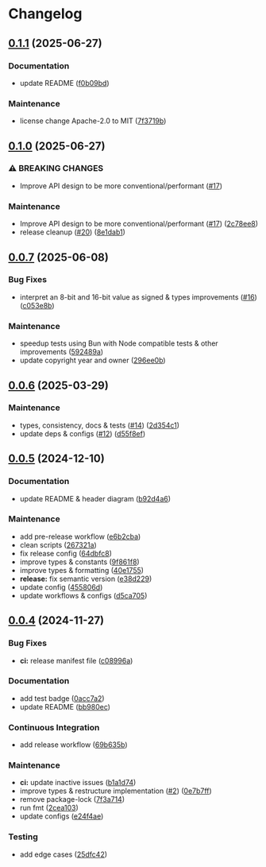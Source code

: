 # Changelog

## [0.1.1](https://github.com/xseman/lzma1/compare/v0.1.0...v0.1.1) (2025-06-27)


### Documentation

* update README ([f0b09bd](https://github.com/xseman/lzma1/commit/f0b09bdaf2675831d51e181c3952c9ce68b3e3da))


### Maintenance

* license change Apache-2.0 to MIT ([7f3719b](https://github.com/xseman/lzma1/commit/7f3719b768d8a11343b06736ebf27349481b4c11))

## [0.1.0](https://github.com/xseman/lzma1/compare/v0.0.7...v0.1.0) (2025-06-27)


### ⚠ BREAKING CHANGES

* Improve API design to be more conventional/performant ([#17](https://github.com/xseman/lzma1/issues/17))

### Maintenance

* Improve API design to be more conventional/performant ([#17](https://github.com/xseman/lzma1/issues/17)) ([2c78ee8](https://github.com/xseman/lzma1/commit/2c78ee84834d0b8418210246dec6c3d4a60cfc75))
* release cleanup ([#20](https://github.com/xseman/lzma1/issues/20)) ([8e1dab1](https://github.com/xseman/lzma1/commit/8e1dab14ee84eec7b975f621caf26b6a7b47d9e7))

## [0.0.7](https://github.com/xseman/lzma1/compare/v0.0.6...v0.0.7) (2025-06-08)


### Bug Fixes

* interpret an 8-bit and 16-bit value as signed & types improvements ([#16](https://github.com/xseman/lzma1/issues/16)) ([c053e8b](https://github.com/xseman/lzma1/commit/c053e8b541e9d07bc82542750ee236d04394e3ef))


### Maintenance

* speedup tests using Bun with Node compatible tests & other improvements ([592489a](https://github.com/xseman/lzma1/commit/592489aab23007d517aed20ce6ce4385abe03901))
* update copyright year and owner ([296ee0b](https://github.com/xseman/lzma1/commit/296ee0bbf991feac453d4e108b2a9f8b90ea7179))

## [0.0.6](https://github.com/xseman/lzma1/compare/v0.0.5...v0.0.6) (2025-03-29)


### Maintenance

* types, consistency, docs & tests ([#14](https://github.com/xseman/lzma1/issues/14)) ([2d354c1](https://github.com/xseman/lzma1/commit/2d354c1f85f29637258b801845678b4f3264fded))
* update deps & configs ([#12](https://github.com/xseman/lzma1/issues/12)) ([d55f8ef](https://github.com/xseman/lzma1/commit/d55f8ef47dbe5f4656a7dde6300fb32b151938e2))

## [0.0.5](https://github.com/xseman/lzma1/compare/v0.0.4...v0.0.5) (2024-12-10)


### Documentation

* update README & header diagram ([b92d4a6](https://github.com/xseman/lzma1/commit/b92d4a61dbe218cb2b850dafb6cba0beb3d4777f))


### Maintenance

* add pre-release workflow ([e6b2cba](https://github.com/xseman/lzma1/commit/e6b2cba3318134beebd3f68b8312f50bce083ce2))
* clean scripts ([267321a](https://github.com/xseman/lzma1/commit/267321a4148f7f6f57a26a8b45efcaa89861da3d))
* fix release config ([64dbfc8](https://github.com/xseman/lzma1/commit/64dbfc8e103594d9cd17b3f7c163e0ce405388bd))
* improve types & constants ([9f861f8](https://github.com/xseman/lzma1/commit/9f861f85ba88ba709207c98626271456d185da7c))
* improve types & formatting ([40e1755](https://github.com/xseman/lzma1/commit/40e1755ad77fbeb4cf23dc2e4c8db860c632a6ea))
* **release:** fix semantic version ([e38d229](https://github.com/xseman/lzma1/commit/e38d229e6a83a126a9cc1ed25df66e0bf6673bd5))
* update config ([455806d](https://github.com/xseman/lzma1/commit/455806df3fc19756adc23201b8fe31fe39df14c9))
* update workflows & configs ([d5ca705](https://github.com/xseman/lzma1/commit/d5ca705948d51091c130b203df7bb9a8382305ec))

## [0.0.4](https://github.com/xseman/lzma1/compare/v0.0.3...v0.0.4) (2024-11-27)


### Bug Fixes

* **ci:** release manifest file ([c08996a](https://github.com/xseman/lzma1/commit/c08996add442d4d33cc8c40d59f39d9c78ebbdb2))


### Documentation

* add test badge ([0acc7a2](https://github.com/xseman/lzma1/commit/0acc7a22ab2f47828c070178dd31383126796754))
* update README ([bb980ec](https://github.com/xseman/lzma1/commit/bb980ec475ad3bc816fa9b060eb93328942825d2))


### Continuous Integration

* add release workflow ([69b635b](https://github.com/xseman/lzma1/commit/69b635bb3f3889cd7cb9bdbf53af4db514679a7e))


### Maintenance

* **ci:** update inactive issues ([b1a1d74](https://github.com/xseman/lzma1/commit/b1a1d748800a5f7fa9673d0272fb1d899ce7fd75))
* improve types & restructure implementation ([#2](https://github.com/xseman/lzma1/issues/2)) ([0e7b7ff](https://github.com/xseman/lzma1/commit/0e7b7ff90b29d2e5fc1d490998058f6a920560a1))
* remove package-lock ([7f3a714](https://github.com/xseman/lzma1/commit/7f3a714bbc5c533423b3b0eb8da12231eacbf09a))
* run fmt ([2cea103](https://github.com/xseman/lzma1/commit/2cea103d6f4fd8b27b6c37be5fda208cd092f701))
* update configs ([e24f4ae](https://github.com/xseman/lzma1/commit/e24f4ae216d571472dc2321a86cb039319384d09))


### Testing

* add edge cases ([25dfc42](https://github.com/xseman/lzma1/commit/25dfc422676f50c45b09dde47a796064f1123cf6))

